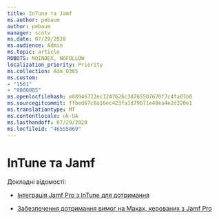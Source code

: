 ```yaml
---
title: InTune та Jamf
ms.author: pebaum
author: pebaum
manager: scotv
ms.date: 07/29/2020
ms.audience: Admin
ms.topic: article
ROBOTS: NOINDEX, NOFOLLOW
localization_priority: Priority
ms.collection: Adm_O365
ms.custom:
- "1561"
- "9000085"
ms.openlocfilehash: e88946722ec1247626c3d765507670f7c4fa07b0
ms.sourcegitcommit: ffbed67c0a16ec423fa1d79b71e48ea4e2d320e1
ms.translationtype: MT
ms.contentlocale: uk-UA
ms.lasthandoff: 07/29/2020
ms.locfileid: "46555869"
---
```

# <a name="intune-and-jamf"></a>InTune та Jamf

Докладні відомості: 

- [Інтеграція Jamf Pro з InTune для дотримання](https://docs.microsoft.com/intune/conditional-access-integrate-jamf)

- [Забезпечення дотримання вимог на Маках, керованих з Jamf Pro](https://docs.microsoft.com/intune/conditional-access-assign-jamf)